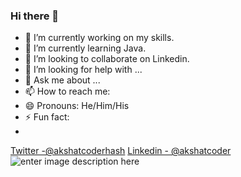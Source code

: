 ### Hi there 👋

<!--
**akshatcoder-hash/akshatcoder-hash** is a ✨ _special_ ✨ repository because its `README.md` (this file) appears on your GitHub profile. 

Here are some ideas to get you started:-->

- 🔭 I’m currently working on my skills.
- 🌱 I’m currently learning Java.
- 👯 I’m looking to collaborate on Linkedin.
- 🤔 I’m looking for help with ...
- 💬 Ask me about ...
- 📫 How to reach me: 
- 😄 Pronouns: He/Him/His
- ⚡ Fun fact: 
- 


[Twitter -@akshatcoderhash](https://twitter.com/akshatcoderhash)
[Linkedin - @akshatcoder](https://www.linkedin.com/in/akshatcoder/)
![enter image description here](https://github-readme-stats.vercel.app/api?username=akshatcoder-hash&&show_icons=true&title_color=ffffff&icon_color=bb2acf&text_color=daf7dc&bg_color=151515)


